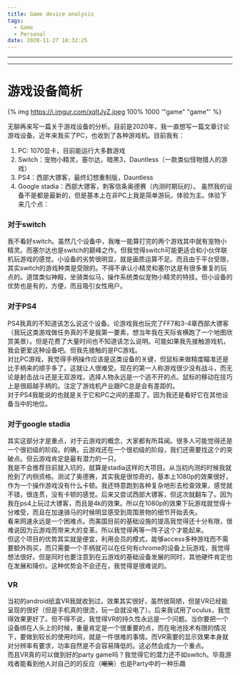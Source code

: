 ```yaml
---
title: Game device analysis
tags:
  - Game
  - Personal
date: 2020-11-27 18:32:25
---
```



---
---

# 游戏设备简析

{% img https://i.imgur.com/xqItJyZ.jpeg 100% 1000 '"game" "game"' %}

无聊再来写一篇关于游戏设备的分析。目前是2020年，我一直想写一篇文章讨论游戏设备。近年来我买了PC，也收到了各种游戏机。目前我有：
1. PC: 1070显卡，目前能运行大多数游戏
2. Switch：宠物小精灵，塞尔达，暗黑3，Dauntless（一款类似怪物猎人的游戏）
3. PS4：西部大镖客，最终幻想重制版，Dauntless
4. Google stadia：西部大镖客，刺客信条奥德赛（内测时期玩的）。
虽然我的设备不是都是最新的，但是基本上在非PC上我是简单游玩，体验为主。体验下来几个点：

### 对于switch
我不看好switch。虽然几个设备中，我唯一能算打完的两个游戏其中就有宠物小精灵。而塞尔达也是switch的巅峰之作。但我觉得switch可能更适合和小伙伴联机玩游戏的感觉。小设备的劣势很明显，就是画质运算不足。而且由于平台受限，其实switch的游戏种类是受限的。不得不承认小精灵和塞尔达是有很多重复的玩点的。道馆类似神殿，坐骑类似马，操作系统类似宠物小精灵的特技。但小设备的优势也是有的，方便，而且吸引女性用户。

### 对于PS4
PS4我真的不知道该怎么说这个设备。论游戏我也玩完了FF7和3-4章西部大镖客（我玩这类游戏做任务真的不是我第一要素，想当年我在天际省横跑了一个地图欣赏美景）。但是花费了大量时间也不知道该怎么说明。可能如果我先接触游戏机，我会更爱这种设备吧。但我先接触的是PC游戏。  
对比PC游戏，我觉得手柄操作应该是这类设备的关键，但鼠标来做精度瞄准还是比手柄来的顺手多了。这就让人很难受。现在的第一人称游戏很少没有战斗，而无论是射击战斗还是无双游戏，选择人物永远是一个逃不开的点。鼠标的移动在技巧上是很超越手柄的。注定了游戏机产业跟PC总是会有差距的。  
对于PS4我能说的也就是关于它和PC之间的差距了。因为我还是看好它在其他设备当中的地位。  

### 对于google stadia
其实这部分才是重点，对于云游戏的概念，大家都有所耳闻。很多人可能觉得还是一个很初级的阶段。的确，云游戏还在一个很初级的阶段，我们还需要找这个的突破点。但云游戏肯定是最有潜力的一只。  
我是不会推荐目前就入坑的，就算是stadia这样的大项目。从当初内测的时候我就抢到了内侧资格。测试了奥德赛，其实我是很惊奇的，基本上1080p的效果很好，作为一个操作游戏没有什么卡顿。我还特意跑到各种复杂地形去检查效果，感觉就不错，很连贯，没有卡顿的感觉。后来又尝试西部大镖客，但这次就翻车了。因为我在ps4上玩过大镖客，而且是4k的效果。所以在1080p的效果下玩游戏就觉得十分难受，而且在加速骑马的时候明显感受到周围景物的细节开始丢失。  
看来网速永远是一个困难点。而美国目前的基础设施的提高我觉得还十分有限，很难说因为云游戏而带来大的变革。所以我觉得再等一阵子这个才能起来。  
但这个项目的优势其实就是便宜，利用会员的模式，能够access多种游戏而不需要额外购买，而只需要一个手柄就可以在任何有chrome的设备上玩游戏，我觉得想法很好。但是同时也要注意到在云游戏的基础设备发展的同时，其他硬件肯定也在发展和降价。这种优势会不会还在，我觉得是很难说的。

### VR
当初的android纸盒VR我就收到过。效果其实很好，虽然很简陋，但是VR已经能呈现的很好（但是手机真的很烫，玩一会就没电了）。后来我试用了oculus，我觉得效果更好了。但不得不说，我觉得VR的持久性永远是一个问题。当你要把一个设备绑在人头上的时候，重量肯定是一个很重要的点，而在电池技术有限的情况下，要做到较长的使用时间，就是一件很难的事情。而VR需要的显示效果本身就对分辨率有要求，功率自然是不会容易降低的。这必然会成为一个重点。  
而且VR真的可以做到好的party game吗？我觉得它的潜力还不如switch。毕竟游戏者能看到他人对自己的的反应（~~嘲笑~~）也是Party中的一种乐趣
